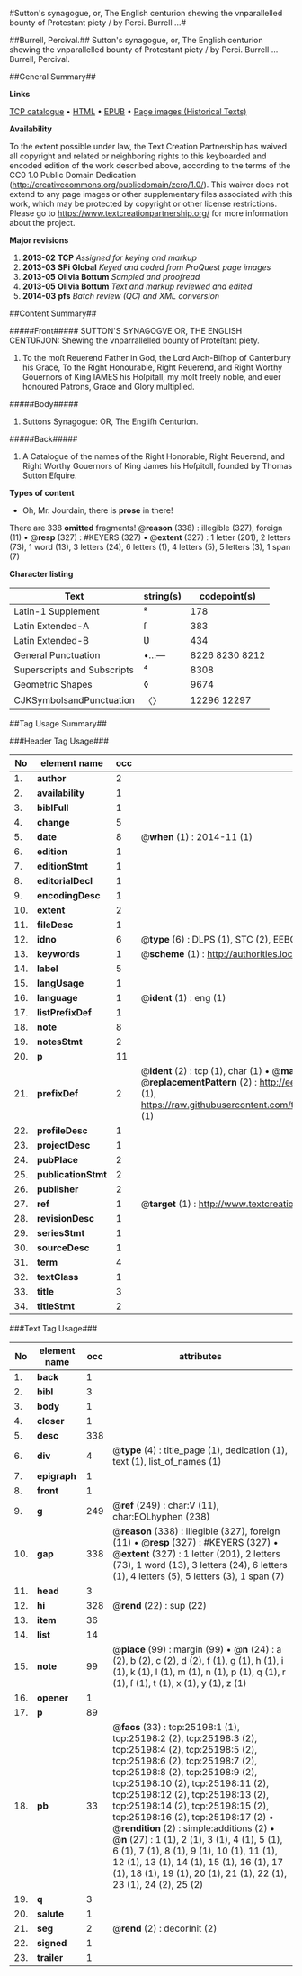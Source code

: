 #Sutton's synagogue, or, The English centurion shewing the vnparallelled bounty of Protestant piety / by Perci. Burrell ...#

##Burrell, Percival.##
Sutton's synagogue, or, The English centurion shewing the vnparallelled bounty of Protestant piety / by Perci. Burrell ...
Burrell, Percival.

##General Summary##

**Links**

[TCP catalogue](http://www.ota.ox.ac.uk/tcp/)  • 
[HTML](http://tei.it.ox.ac.uk/tcp/Texts-HTML/free/A17/A17283.html)  • 
[EPUB](http://tei.it.ox.ac.uk/tcp/Texts-EPUB/free/A17/A17283.epub) • 
[Page images (Historical Texts)](https://historicaltexts.jisc.ac.uk/eebo-22160934e)

**Availability**

To the extent possible under law, the Text Creation Partnership has waived all copyright and related or neighboring rights to this keyboarded and encoded edition of the work described above, according to the terms of the CC0 1.0 Public Domain Dedication (http://creativecommons.org/publicdomain/zero/1.0/). This waiver does not extend to any page images or other supplementary files associated with this work, which may be protected by copyright or other license restrictions. Please go to https://www.textcreationpartnership.org/ for more information about the project.

**Major revisions**

1. __2013-02__ __TCP__ *Assigned for keying and markup*
1. __2013-03__ __SPi Global__ *Keyed and coded from ProQuest page images*
1. __2013-05__ __Olivia Bottum__ *Sampled and proofread*
1. __2013-05__ __Olivia Bottum__ *Text and markup reviewed and edited*
1. __2014-03__ __pfs__ *Batch review (QC) and XML conversion*

##Content Summary##

#####Front#####
SUTTON'S SYNAGOGVE OR, THE ENGLISH CENTƲRJON: Shewing the vnparrallelled bounty of Proteſtant piety.
1. To the moſt Reuerend Father in God, the Lord Arch-Biſhop of Canterbury his Grace, To the Right Honourable, Right Reuerend, and Right Worthy Gouernors of King IAMES his Hoſpitall, my moſt freely noble, and euer honoured Patrons, Grace and Glory multiplied.

#####Body#####

1. Suttons Synagogue: OR, The Engliſh Centurion.

#####Back#####

1. A Catalogue of the names of the Right Honorable, Right Reuerend, and Right Worthy Gouernors of King James his Hoſpitoll, founded by Thomas Sutton Eſquire.

**Types of content**

  * Oh, Mr. Jourdain, there is **prose** in there!

There are 338 **omitted** fragments! 
 @__reason__ (338) : illegible (327), foreign (11)  •  @__resp__ (327) : #KEYERS (327)  •  @__extent__ (327) : 1 letter (201), 2 letters (73), 1 word (13), 3 letters (24), 6 letters (1), 4 letters (5), 5 letters (3), 1 span (7)

**Character listing**


|Text|string(s)|codepoint(s)|
|---|---|---|
|Latin-1 Supplement|²|178|
|Latin Extended-A|ſ|383|
|Latin Extended-B|Ʋ|434|
|General Punctuation|•…—|8226 8230 8212|
|Superscripts             and Subscripts|⁴|8308|
|Geometric Shapes|◊|9674|
|CJKSymbolsandPunctuation|〈〉|12296 12297|

##Tag Usage Summary##

###Header Tag Usage###

|No|element name|occ|attributes|
|---|---|---|---|
|1.|__author__|2||
|2.|__availability__|1||
|3.|__biblFull__|1||
|4.|__change__|5||
|5.|__date__|8| @__when__ (1) : 2014-11 (1)|
|6.|__edition__|1||
|7.|__editionStmt__|1||
|8.|__editorialDecl__|1||
|9.|__encodingDesc__|1||
|10.|__extent__|2||
|11.|__fileDesc__|1||
|12.|__idno__|6| @__type__ (6) : DLPS (1), STC (2), EEBO-CITATION (1), OCLC (1), VID (1)|
|13.|__keywords__|1| @__scheme__ (1) : http://authorities.loc.gov/ (1)|
|14.|__label__|5||
|15.|__langUsage__|1||
|16.|__language__|1| @__ident__ (1) : eng (1)|
|17.|__listPrefixDef__|1||
|18.|__note__|8||
|19.|__notesStmt__|2||
|20.|__p__|11||
|21.|__prefixDef__|2| @__ident__ (2) : tcp (1), char (1)  •  @__matchPattern__ (2) : ([0-9\-]+):([0-9IVX]+) (1), (.+) (1)  •  @__replacementPattern__ (2) : http://eebo.chadwyck.com/downloadtiff?vid=$1&page=$2 (1), https://raw.githubusercontent.com/textcreationpartnership/Texts/master/tcpchars.xml#$1 (1)|
|22.|__profileDesc__|1||
|23.|__projectDesc__|1||
|24.|__pubPlace__|2||
|25.|__publicationStmt__|2||
|26.|__publisher__|2||
|27.|__ref__|1| @__target__ (1) : http://www.textcreationpartnership.org/docs/. (1)|
|28.|__revisionDesc__|1||
|29.|__seriesStmt__|1||
|30.|__sourceDesc__|1||
|31.|__term__|4||
|32.|__textClass__|1||
|33.|__title__|3||
|34.|__titleStmt__|2||


###Text Tag Usage###

|No|element name|occ|attributes|
|---|---|---|---|
|1.|__back__|1||
|2.|__bibl__|3||
|3.|__body__|1||
|4.|__closer__|1||
|5.|__desc__|338||
|6.|__div__|4| @__type__ (4) : title_page (1), dedication (1), text (1), list_of_names (1)|
|7.|__epigraph__|1||
|8.|__front__|1||
|9.|__g__|249| @__ref__ (249) : char:V (11), char:EOLhyphen (238)|
|10.|__gap__|338| @__reason__ (338) : illegible (327), foreign (11)  •  @__resp__ (327) : #KEYERS (327)  •  @__extent__ (327) : 1 letter (201), 2 letters (73), 1 word (13), 3 letters (24), 6 letters (1), 4 letters (5), 5 letters (3), 1 span (7)|
|11.|__head__|3||
|12.|__hi__|328| @__rend__ (22) : sup (22)|
|13.|__item__|36||
|14.|__list__|14||
|15.|__note__|99| @__place__ (99) : margin (99)  •  @__n__ (24) : a (2), b (2), c (2), d (2), f (1), g (1), h (1), i (1), k (1), l (1), m (1), n (1), p (1), q (1), r (1), ſ (1), t (1), x (1), y (1), z (1)|
|16.|__opener__|1||
|17.|__p__|89||
|18.|__pb__|33| @__facs__ (33) : tcp:25198:1 (1), tcp:25198:2 (2), tcp:25198:3 (2), tcp:25198:4 (2), tcp:25198:5 (2), tcp:25198:6 (2), tcp:25198:7 (2), tcp:25198:8 (2), tcp:25198:9 (2), tcp:25198:10 (2), tcp:25198:11 (2), tcp:25198:12 (2), tcp:25198:13 (2), tcp:25198:14 (2), tcp:25198:15 (2), tcp:25198:16 (2), tcp:25198:17 (2)  •  @__rendition__ (2) : simple:additions (2)  •  @__n__ (27) : 1 (1), 2 (1), 3 (1), 4 (1), 5 (1), 6 (1), 7 (1), 8 (1), 9 (1), 10 (1), 11 (1), 12 (1), 13 (1), 14 (1), 15 (1), 16 (1), 17 (1), 18 (1), 19 (1), 20 (1), 21 (1), 22 (1), 23 (1), 24 (2), 25 (2)|
|19.|__q__|3||
|20.|__salute__|1||
|21.|__seg__|2| @__rend__ (2) : decorInit (2)|
|22.|__signed__|1||
|23.|__trailer__|1||
